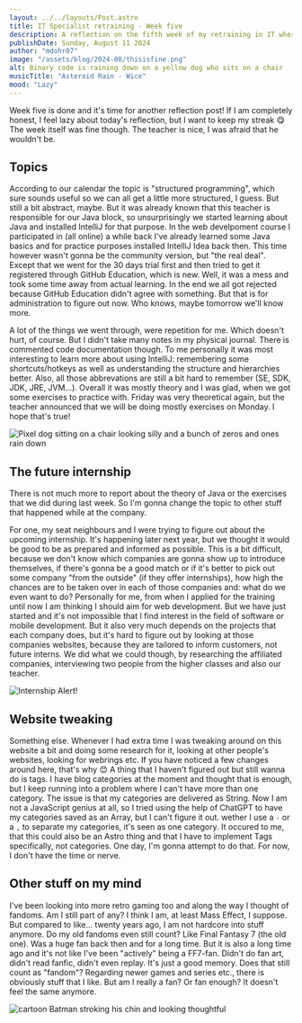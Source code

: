 ```yaml
---
layout: ../../layouts/Post.astro
title: IT Specialist retraining - Week five
description: A reflection on the fifth week of my retraining in IT where we are learning Java now
publishDate: Sunday, August 11 2024
author: "mdohr07"
image: "/assets/blog/2024-08/thisisfine.png"
alt: Binary code is raining down on a yellow dog who sits on a chair
musicTitle: "Asteroid Rain - Wice"
mood: "Lazy"
---
```

Week five is done and it's time for another reflection post! If I am completely honest, I feel lazy about today's reflection, but I want to keep my streak 😋
The week itself was fine though. The teacher is nice, I was afraid that he wouldn't be. 

## Topics
According to our calendar the topic is "structured programming", which sure sounds useful so we can all get a little more structured, I guess. But still a bit abstract, maybe. But it was already known that this teacher is responsible for our Java block, so unsurprisingly we started learning about Java and installed IntelliJ for that purpose. In the web develpoment course I participated in (all online) a while back I've already learned some Java basics and for practice purposes installed IntelliJ Idea back then. This time however wasn't gonna be the community version, but "the real deal". Except that we went for the 30 days trial first and then tried to get it registered through GitHub Education, which is new. Well, it was a mess and took some time away from actual learning. In the end we all got rejected because GitHub Education didn't agree with something. But that is for administration to figure out now. Who knows, maybe tomorrow we'll know more.

A lot of the things we went through, were repetition for me. Which doesn't hurt, of course. But I didn't take many notes in my physical journal. There is commented code documentation though. To me personally it was most interesting to learn more about using IntelliJ: remembering some shortcuts/hotkeys as well as understanding the structure and hierarchies better. Also, all those abbrevations are still a bit hard to remember (SE, SDK, JDK, JRE, JVM...).
Overall it was mostly theory and I was glad, when we got some exercises to practice with. Friday was very theoretical again, but the teacher announced that we will be doing mostly exercises on Monday. I hope that's true!

<img src="https://i.giphy.com/jfHRfhqipdl3ybvRn8.webp" alt="Pixel dog sitting on a chair looking silly and a bunch of zeros and ones rain down">

## The future internship
There is not much more to report about the theory of Java or the exercises that we did during last week. So I'm gonna change the topic to other stuff that happened while at the company. 

For one, my seat neighbours and I were trying to figure out about the upcoming internship. It's happening later next year, but we thought it would be good to be as prepared and informed as possible. This is a bit difficult, because we don't know which companies are gonna show up to introduce themselves, if there's gonna be a good match or if it's better to pick out some company "from the outside" (if they offer internships), how high the chances are to be taken over in each of those companies and: what do we even want to do? Personally for me, from when I applied for the training until now I am thinking I should aim for web development. But we have just started and it's not impossible that I find interest in the field of software or mobile development. But it also very much depends on the projects that each company does, but it's hard to figure out by looking at those companies websites, because they are tailored to inform customers, not future interns. 
We did what we could though, by researching the affiliated companies, interviewing two people from the higher classes and also our teacher.

<img src="https://media3.giphy.com/media/v1.Y2lkPTc5MGI3NjExaTB2ZTQ1cWp6b3JkcmxpZ29ldGJyam14Mnh6NDJucGlvYXloZWs4ZyZlcD12MV9pbnRlcm5hbF9naWZfYnlfaWQmY3Q9Zw/3o7aDgI3leJTk7MQuY/giphy.webp" alt="Internship Alert!">

## Website tweaking
Something else. Whenever I had extra time I was tweaking around on this website a bit and doing some research for it, looking at other people's websites, looking for webrings etc. If you have noticed a few changes around here, that's why 😊 A thing that I haven't figured out but still wanna do is tags. I have blog categories at the moment and thought that is enough, but I keep running into a problem where I can't have more than one category. The issue is that my categories are delivered as String. Now I am not a JavaScript genius at all, so I tried using the help of ChatGPT to have my categories saved as an Array, but I can't figure it out. wether I use a <code>-</code> or a <code>,</code> to separate my categories, it's seen as one category. It occured to me, that this could also be an Astro thing and that I have to implement Tags specifically, not categories. One day, I'm gonna attempt to do that. For now, I don't have the time or nerve.

## Other stuff on my mind
I've been looking into more retro gaming too and along the way I thought of fandoms. Am I still part of any? I think I am, at least Mass Effect, I suppose. But compared to like... twenty years ago, I am not hardcore into stuff anymore. Do my old fandoms even still count? Like Final Fantasy 7 (the old one). Was a huge fan back then and for a long time. But it is also a long time ago and it's not like I've been "actively" being a FF7-fan. Didn't do fan art, didn't read fanfic, didn't even replay. It's just a good memory. Does that still count as "fandom"?
Regarding newer games and series etc., there is obviously stuff that I like. But am I really a fan? Or fan enough? It doesn't feel the same anymore.

<img src="https://i.giphy.com/a5viI92PAF89q.webp" alt="cartoon Batman stroking his chin and looking thoughtful">